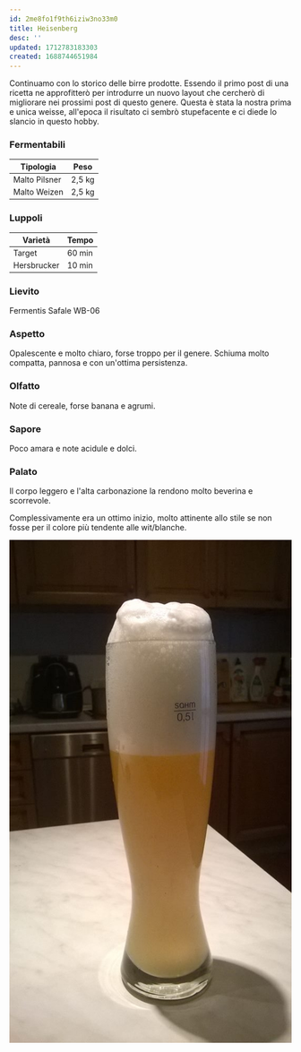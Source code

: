 ```yaml
---
id: 2me8fo1f9th6iziw3no33m0
title: Heisenberg
desc: ''
updated: 1712783183303
created: 1688744651984
---
```

Continuamo con lo storico delle birre prodotte. Essendo il primo post di una ricetta ne approfitterò per introdurre un nuovo layout che cercherò di migliorare nei prossimi post di questo genere. Questa è stata la nostra prima e unica weisse, all'epoca il risultato ci sembrò stupefacente e ci diede lo slancio in questo hobby.

### Fermentabili

| Tipologia     | Peso   |
|---------------|--------|
| Malto Pilsner | 2,5 kg |
| Malto Weizen  | 2,5 kg |

### Luppoli

| Varietà     | Tempo  |
|-------------|--------|
| Target      | 60 min |
| Hersbrucker | 10 min |

### Lievito

Fermentis Safale WB-06 

### Aspetto

Opalescente e molto chiaro, forse troppo per il genere. Schiuma molto compatta, pannosa e con un'ottima persistenza.

### Olfatto

Note di cereale, forse banana e agrumi.

### Sapore

Poco amara e note acidule e dolci.

### Palato

Il corpo leggero e l'alta carbonazione la rendono molto beverina e scorrevole.

Complessivamente era un ottimo inizio, molto attinente allo stile se non fosse per il colore più tendente alle wit/blanche.

![image](./assets/images/heisenberg.jpg)
